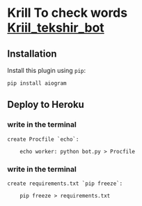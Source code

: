 # Krill To check words [Kriil_tekshir_bot](https://t.me/kriil_tekshir_bot)

## Installation

Install this plugin using `pip`:

    pip install aiogram

## Deploy to Heroku
### write in the terminal

    create Procfile `echo`:

        echo worker: python bot.py > Procfile

### write in the terminal
    create requirements.txt `pip freeze`:

        pip freeze > requirements.txt